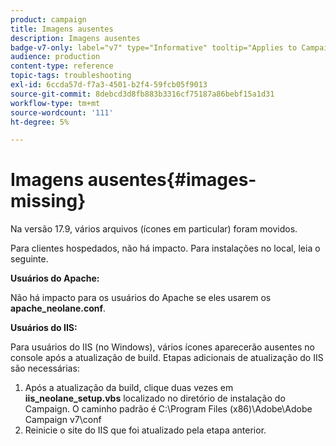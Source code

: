 ```yaml
---
product: campaign
title: Imagens ausentes
description: Imagens ausentes
badge-v7-only: label="v7" type="Informative" tooltip="Applies to Campaign Classic v7 only"
audience: production
content-type: reference
topic-tags: troubleshooting
exl-id: 6ccda57d-f7a3-4501-b2f4-59fcb05f9013
source-git-commit: 8debcd3d8fb883b3316cf75187a86bebf15a1d31
workflow-type: tm+mt
source-wordcount: '111'
ht-degree: 5%

---
```


# Imagens ausentes{#images-missing}



Na versão 17.9, vários arquivos (ícones em particular) foram movidos.

Para clientes hospedados, não há impacto. Para instalações no local, leia o seguinte.

**Usuários do Apache:**

Não há impacto para os usuários do Apache se eles usarem os **apache_neolane.conf**.

**Usuários do IIS:**

Para usuários do IIS (no Windows), vários ícones aparecerão ausentes no console após a atualização de build. Etapas adicionais de atualização do IIS são necessárias:

1. Após a atualização da build, clique duas vezes em **iis_neolane_setup.vbs** localizado no diretório de instalação do Campaign. O caminho padrão é C:\Program Files (x86)\Adobe\Adobe Campaign v7\conf
1. Reinicie o site do IIS que foi atualizado pela etapa anterior.
